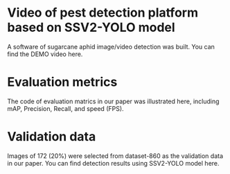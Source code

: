 # Video of pest detection platform based on SSV2-YOLO model
A software of sugarcane aphid image/video detection was built. You can find the DEMO video here.

# Evaluation metrics
The code of evaluation matrics in our paper was illustrated here, including mAP, Precision, Recall, and speed (FPS).

# Validation data
Images of 172 (20%) were selected from dataset-860 as the validation data in our paper. You can find detection results using SSV2-YOLO model here.
